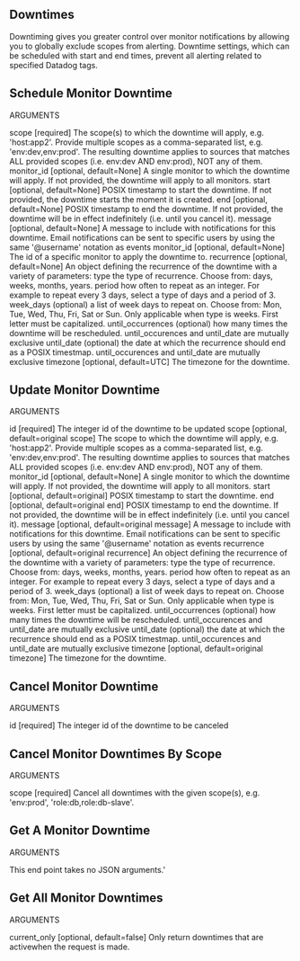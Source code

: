 ## Downtimes
Downtiming gives you greater control over monitor notifications by allowing you to globally exclude scopes from alerting. Downtime settings, which can be scheduled with start and end times, prevent all alerting related to specified Datadog tags.

## Schedule Monitor Downtime
ARGUMENTS

scope [required]
The scope(s) to which the downtime will apply, e.g. 'host:app2'. Provide multiple scopes as a comma-separated list, e.g. 'env:dev,env:prod'. The resulting downtime applies to sources that matches ALL provided scopes (i.e. env:dev AND env:prod), NOT any of them.
monitor_id [optional, default=None]
A single monitor to which the downtime will apply. If not provided, the downtime will apply to all monitors.
start [optional, default=None]
POSIX timestamp to start the downtime. If not provided, the downtime starts the moment it is created.
end [optional, default=None]
POSIX timestamp to end the downtime. If not provided, the downtime will be in effect indefinitely (i.e. until you cancel it).
message [optional, default=None]
A message to include with notifications for this downtime. Email notifications can be sent to specific users by using the same '@username' notation as events
monitor_id [optional, default=None]
The id of a specific monitor to apply the downtime to.
recurrence [optional, default=None]
An object defining the recurrence of the downtime with a variety of parameters:
type the type of recurrence. Choose from: days, weeks, months, years.
period how often to repeat as an integer. For example to repeat every 3 days, select a type of days and a period of 3.
week_days (optional) a list of week days to repeat on. Choose from: Mon, Tue, Wed, Thu, Fri, Sat or Sun. Only applicable when type is weeks. First letter must be capitalized.
until_occurrences (optional) how many times the downtime will be rescheduled. until_occurences and until_date are mutually exclusive
until_date (optional) the date at which the recurrence should end as a POSIX timestmap. until_occurences and until_date are mutually exclusive
timezone [optional, default=UTC]
The timezone for the downtime.

## Update Monitor Downtime
ARGUMENTS

id [required]
The integer id of the downtime to be updated
scope [optional, default=original scope]
The scope to which the downtime will apply, e.g. 'host:app2'. Provide multiple scopes as a comma-separated list, e.g. 'env:dev,env:prod'. The resulting downtime applies to sources that matches ALL provided scopes (i.e. env:dev AND env:prod), NOT any of them.
monitor_id [optional, default=None]
A single monitor to which the downtime will apply. If not provided, the downtime will apply to all monitors.
start [optional, default=original]
POSIX timestamp to start the downtime.
end [optional, default=original end]
POSIX timestamp to end the downtime. If not provided, the downtime will be in effect indefinitely (i.e. until you cancel it).
message [optional, default=original message]
A message to include with notifications for this downtime. Email notifications can be sent to specific users by using the same '@username' notation as events
recurrence [optional, default=original recurrence]
An object defining the recurrence of the downtime with a variety of parameters:
type the type of recurrence. Choose from: days, weeks, months, years.
period how often to repeat as an integer. For example to repeat every 3 days, select a type of days and a period of 3.
week_days (optional) a list of week days to repeat on. Choose from: Mon, Tue, Wed, Thu, Fri, Sat or Sun. Only applicable when type is weeks. First letter must be capitalized.
until_occurrences (optional) how many times the downtime will be rescheduled. until_occurences and until_date are mutually exclusive
until_date (optional) the date at which the recurrence should end as a POSIX timestmap. until_occurences and until_date are mutually exclusive
timezone [optional, default=original timezone]
The timezone for the downtime.

## Cancel Monitor Downtime
ARGUMENTS

id [required]
The integer id of the downtime to be canceled

## Cancel Monitor Downtimes By Scope
ARGUMENTS

scope [required]
Cancel all downtimes with the given scope(s), e.g. 'env:prod', 'role:db,role:db-slave'.

## Get A Monitor Downtime
ARGUMENTS

This end point takes no JSON arguments.'

## Get All Monitor Downtimes
ARGUMENTS

current_only [optional, default=false]
Only return downtimes that are activewhen the request is made.